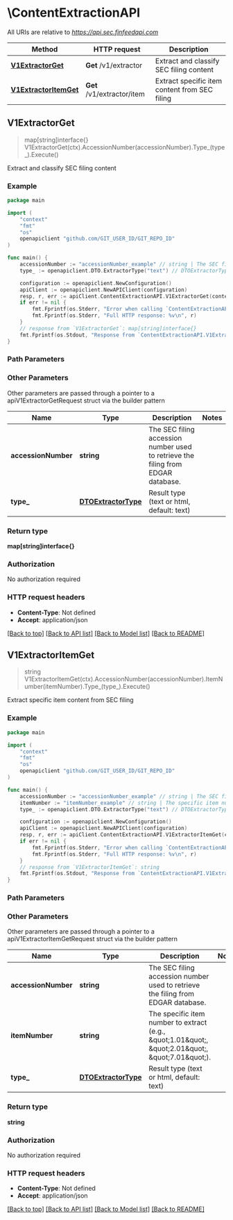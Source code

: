 # \ContentExtractionAPI

All URIs are relative to *https://api.sec.finfeedapi.com*

Method | HTTP request | Description
------------- | ------------- | -------------
[**V1ExtractorGet**](ContentExtractionAPI.md#V1ExtractorGet) | **Get** /v1/extractor | Extract and classify SEC filing content
[**V1ExtractorItemGet**](ContentExtractionAPI.md#V1ExtractorItemGet) | **Get** /v1/extractor/item | Extract specific item content from SEC filing



## V1ExtractorGet

> map[string]interface{} V1ExtractorGet(ctx).AccessionNumber(accessionNumber).Type_(type_).Execute()

Extract and classify SEC filing content



### Example

```go
package main

import (
	"context"
	"fmt"
	"os"
	openapiclient "github.com/GIT_USER_ID/GIT_REPO_ID"
)

func main() {
	accessionNumber := "accessionNumber_example" // string | The SEC filing accession number used to retrieve the filing from EDGAR database.
	type_ := openapiclient.DTO.ExtractorType("text") // DTOExtractorType | Result type (text or html, default: text) (optional)

	configuration := openapiclient.NewConfiguration()
	apiClient := openapiclient.NewAPIClient(configuration)
	resp, r, err := apiClient.ContentExtractionAPI.V1ExtractorGet(context.Background()).AccessionNumber(accessionNumber).Type_(type_).Execute()
	if err != nil {
		fmt.Fprintf(os.Stderr, "Error when calling `ContentExtractionAPI.V1ExtractorGet``: %v\n", err)
		fmt.Fprintf(os.Stderr, "Full HTTP response: %v\n", r)
	}
	// response from `V1ExtractorGet`: map[string]interface{}
	fmt.Fprintf(os.Stdout, "Response from `ContentExtractionAPI.V1ExtractorGet`: %v\n", resp)
}
```

### Path Parameters



### Other Parameters

Other parameters are passed through a pointer to a apiV1ExtractorGetRequest struct via the builder pattern


Name | Type | Description  | Notes
------------- | ------------- | ------------- | -------------
 **accessionNumber** | **string** | The SEC filing accession number used to retrieve the filing from EDGAR database. | 
 **type_** | [**DTOExtractorType**](DTOExtractorType.md) | Result type (text or html, default: text) | 

### Return type

**map[string]interface{}**

### Authorization

No authorization required

### HTTP request headers

- **Content-Type**: Not defined
- **Accept**: application/json

[[Back to top]](#) [[Back to API list]](../README.md#documentation-for-api-endpoints)
[[Back to Model list]](../README.md#documentation-for-models)
[[Back to README]](../README.md)


## V1ExtractorItemGet

> string V1ExtractorItemGet(ctx).AccessionNumber(accessionNumber).ItemNumber(itemNumber).Type_(type_).Execute()

Extract specific item content from SEC filing



### Example

```go
package main

import (
	"context"
	"fmt"
	"os"
	openapiclient "github.com/GIT_USER_ID/GIT_REPO_ID"
)

func main() {
	accessionNumber := "accessionNumber_example" // string | The SEC filing accession number used to retrieve the filing from EDGAR database.
	itemNumber := "itemNumber_example" // string | The specific item number to extract (e.g., \"1.01\", \"2.01\", \"7.01\").
	type_ := openapiclient.DTO.ExtractorType("text") // DTOExtractorType | Result type (text or html, default: text) (optional)

	configuration := openapiclient.NewConfiguration()
	apiClient := openapiclient.NewAPIClient(configuration)
	resp, r, err := apiClient.ContentExtractionAPI.V1ExtractorItemGet(context.Background()).AccessionNumber(accessionNumber).ItemNumber(itemNumber).Type_(type_).Execute()
	if err != nil {
		fmt.Fprintf(os.Stderr, "Error when calling `ContentExtractionAPI.V1ExtractorItemGet``: %v\n", err)
		fmt.Fprintf(os.Stderr, "Full HTTP response: %v\n", r)
	}
	// response from `V1ExtractorItemGet`: string
	fmt.Fprintf(os.Stdout, "Response from `ContentExtractionAPI.V1ExtractorItemGet`: %v\n", resp)
}
```

### Path Parameters



### Other Parameters

Other parameters are passed through a pointer to a apiV1ExtractorItemGetRequest struct via the builder pattern


Name | Type | Description  | Notes
------------- | ------------- | ------------- | -------------
 **accessionNumber** | **string** | The SEC filing accession number used to retrieve the filing from EDGAR database. | 
 **itemNumber** | **string** | The specific item number to extract (e.g., \&quot;1.01\&quot;, \&quot;2.01\&quot;, \&quot;7.01\&quot;). | 
 **type_** | [**DTOExtractorType**](DTOExtractorType.md) | Result type (text or html, default: text) | 

### Return type

**string**

### Authorization

No authorization required

### HTTP request headers

- **Content-Type**: Not defined
- **Accept**: application/json

[[Back to top]](#) [[Back to API list]](../README.md#documentation-for-api-endpoints)
[[Back to Model list]](../README.md#documentation-for-models)
[[Back to README]](../README.md)

